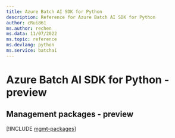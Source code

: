 ```yaml
---
title: Azure Batch AI SDK for Python
description: Reference for Azure Batch AI SDK for Python
author: cRui861
ms.author: rechen
ms.data: 11/07/2022
ms.topic: reference
ms.devlang: python
ms.service: batchai
---
```

# Azure Batch AI SDK for Python - preview

## Management packages - preview
[!INCLUDE [mgmt-packages](batch-ai-mgmt-index.md)]
